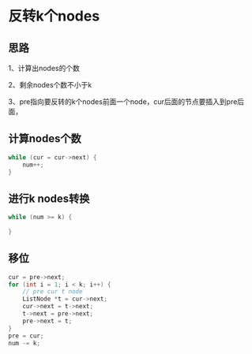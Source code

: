# 反转k个nodes

## 思路

1、计算出nodes的个数

2、剩余nodes个数不小于k

3、pre指向要反转的k个nodes前面一个node，cur后面的节点要插入到pre后面，

## 计算nodes个数

```c++
while (cur = cur->next) {
    num++;
}
```

## 进行k nodes转换

```c++
while (num >= k) {
    
}
```

## 移位

```c++
cur = pre->next;
for (int i = 1; i < k; i++) {
    // pre cur t node
    ListNode *t = cur->next;
    cur->next = t->next;
    t->next = pre->next;
    pre->next = t;
}
pre = cur;
num -= k;
```

